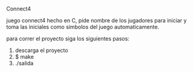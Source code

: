 Connect4

juego connect4 hecho en C, pide nombre de los jugadores para iniciar y toma las iniciales como simbolos del juego automaticamente.

para correr el proyecto siga los siguientes pasos:

1. descarga el proyecto
2. $ make
3. ./salida

